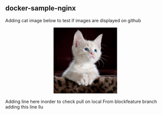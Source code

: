## docker-sample-nginx
Adding cat image below to test if images are displayed on github


<p align="center">
  <img src="./ImageAsset/kitty-cat-kitten-pet-45201.jpeg" width="200">
</p>

Adding line here inorder to check pull on local
From blockfeature branch adding this line
llu
